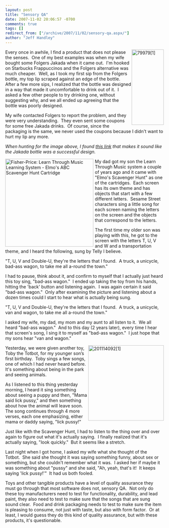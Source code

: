 ```yaml
---
layout: post
title: "Sensory QA"
date: 2007-11-02 20:06:57 -0700
comments: true
tags: []
redirect_from: ["/archive/2007/11/02/sensory-qa.aspx/"]
author: "Jeff Handley"
---
```

<!-- more -->
<p><img style="display: inline; margin-left: 0px; margin-right: 0px" title="79979[1]" alt="79979[1]" align="right" src="http://jeffhandley.com/images/jeffhandley_com/WindowsLiveWriter/SensoryQA_2AD3/79979%5B1%5D_3.jpg" width="102" height="240" /> Every once in awhile, I find a product that does not please the senses.  One of my best examples was when my wife bought some Folgers Jakada when it came out.  I'm hooked on Starbucks Frappuccinos and the Folgers alternative was much cheaper.  Well, as I took my first sip from the Folgers bottle, my top lip scraped against an edge of the bottle.  After a few more sips, I realized that the bottle was designed in a way that made it uncomfortable to drink out of it.  I asked a few other people to try drinking one, without suggesting why, and we all ended up agreeing that the bottle was poorly designed.</p>  <p>My wife contacted Folgers to report the problem, and they were very understanding.  They even sent some coupons for some free Jakada drinks.  Of course, since the packaging is the same, we never used the coupons because I didn't want to hurt my lip any more.</p>  <p><em>When hunting for the image above, I found <a href="http://www.packagingdigest.com/articles/200207/42.php" target="_blank">this link</a> that makes it sound like the Jakada bottle was a successful design.</em></p>  <p><img style="margin: 0px 5px 0px 0px" border="0" alt="Fisher-Price: Learn Through Music Learning System - Elmo's ABC Scavenger Hunt Cartridge" align="left" src="http://ecx.images-amazon.com/images/I/51BFKK5KSFL._AA280_.jpg" width="280" height="280" />My dad got my son the Learn Through Music system a couple of years ago and it came with "Elmo's Scavenger Hunt" as one of the cartridges.  Each screen has its own theme and has objects that start with a few different letters.  Sesame Street characters sing a little song for each screen naming the letters on the screen and the objects that correspond to the letters.</p>  <p>The first time my older son was playing with this, he got to the screen with the letters T, U, V and W and a transportation theme, and I heard the following, sung by Telly I believe.</p>  <p><font style="background-color: #ffffff">"T, U, V and Double-U, they're the letters that I found.  A truck, a unicycle, bad-ass wagon, to take me all a-round the town."</font></p>  <p>I had to pause, think about it, and confirm to myself that I actually just heard this toy sing, "bad-ass wagon."  I ended up taking the toy from his hands, hitting the 'back' button and listening again.  I was again certain it said "bad-ass wagon."  Only after examining the picture and listening about a dozen times could I start to hear what is actually being sung.</p>  <p><font style="background-color: #ffffff">"T, U, V and Double-U, they're the letters that I found.  A truck, a unicycle, van and wagon, to take me all a-round the town."</font></p>  <p>I asked my wife, my dad, my mom and my aunt to all listen to it.  We all heard "bad-ass wagon."  And to this day (2 years later), every time I hear that screen's song, I sing it to myself as "bad-ass wagon."  I just hope that my sons hear "van and wagon."</p>  <p><a href="http://jeffhandley.com/images/jeffhandley_com/WindowsLiveWriter/SensoryQA_2AD3/201114092%5B1%5D_2.jpg" rel="lightbox"><img style="display: inline; margin-left: 0px; margin-right: 0px" title="201114092[1]" alt="201114092[1]" align="right" src="http://jeffhandley.com/images/jeffhandley_com/WindowsLiveWriter/SensoryQA_2AD3/201114092%5B1%5D_thumb.jpg" width="240" height="240" /></a> Yesterday, we were given another toy, Toby the Totbot, for my younger son’s first birthday.  Toby sings a few songs, one of which I had never heard before.  It's something about being in the park and seeing animals.</p>  <p>As I listened to this thing yesterday morning, I heard it sing something about seeing a puppy and then, "Mama said lick pussy," and then something about how the animal will leave soon.  The song continues through 4 more verses, each one emphasizing, either mama or daddy saying, "lick pussy!"</p>  <p>Just like with the Scavenger Hunt, I had to listen to the thing over and over again to figure out what it's actually saying.  I finally realized that it's actually saying, "look quickly."  But it seems like a stretch.</p>  <p>Last night when I got home, I asked my wife what she thought of the Totbot.  She said she thought it was saying something funny, about sex or something, but she couldn't remember what it was.  I asked her if maybe it was something about "pussy" and she said, "Ah, yeah, that's it!  It keeps saying 'lick pussy!'"  It had us both fooled.</p>  <p>Toys and other tangible products have a level of quality assurance they must go through that most software does not, sensory QA.  Not only do these toy manufacturers need to test for functionality, durability, and lead paint, they also need to test to make sure that the songs that are sung sound clear.  Food and drink packaging needs to test to make sure the item is pleasing to consume, not just with taste, but also with form factor.  Or at least, I would guess they do this kind of quality assurance, but with these products, it's questionable.</p>

